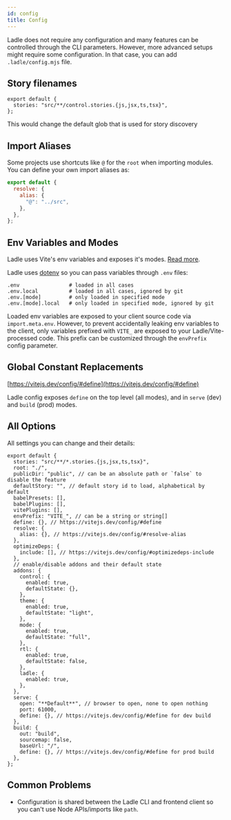 ```yaml
---
id: config
title: Config
---
```


Ladle does not require any configuration and many features can be controlled through the CLI parameters. However, more advanced setups might require some configuration. In that case, you can add `.ladle/config.mjs` file.

## Story filenames

```tsx
export default {
  stories: "src/**/control.stories.{js,jsx,ts,tsx}",
};
```

This would change the default glob that is used for story discovery

## Import Aliases

Some projects use shortcuts like `@` for the `root` when importing modules. You can define your own import aliases as:

```js
export default {
  resolve: {
    alias: {
      "@": "../src",
    },
  },
};
```

## Env Variables and Modes

Ladle uses Vite's env variables and exposes it's modes. [Read more](https://vitejs.dev/guide/env-and-mode.html).

Ladle uses [dotenv](https://github.com/motdotla/dotenv) so you can pass variables through `.env` files:

```
.env                # loaded in all cases
.env.local          # loaded in all cases, ignored by git
.env.[mode]         # only loaded in specified mode
.env.[mode].local   # only loaded in specified mode, ignored by git
```

Loaded env variables are exposed to your client source code via `import.meta.env`. However, to prevent accidentally leaking env variables to the client, only variables prefixed with `VITE_` are exposed to your Ladle/Vite-processed code. This prefix can be customized through the `envPrefix` config parameter.

## Global Constant Replacements

[https://vitejs.dev/config/#define](https://vitejs.dev/config/#define)

Ladle config exposes `define` on the top level (all modes), and in `serve` (dev) and `build` (prod) modes.

## All Options

All settings you can change and their details:

```tsx
export default {
  stories: "src/**/*.stories.{js,jsx,ts,tsx}",
  root: "./",
  publicDir: "public", // can be an absolute path or `false` to disable the feature
  defaultStory: "", // default story id to load, alphabetical by default
  babelPresets: [],
  babelPlugins: [],
  vitePlugins: [],
  envPrefix: "VITE_", // can be a string or string[]
  define: {}, // https://vitejs.dev/config/#define
  resolve: {
    alias: {}, // https://vitejs.dev/config/#resolve-alias
  },
  optimizeDeps: {
    include: [], // https://vitejs.dev/config/#optimizedeps-include
  },
  // enable/disable addons and their default state
  addons: {
    control: {
      enabled: true,
      defaultState: {},
    },
    theme: {
      enabled: true,
      defaultState: "light",
    },
    mode: {
      enabled: true,
      defaultState: "full",
    },
    rtl: {
      enabled: true,
      defaultState: false,
    },
    ladle: {
      enabled: true,
    },
  },
  serve: {
    open: "**Default**", // browser to open, none to open nothing
    port: 61000,
    define: {}, // https://vitejs.dev/config/#define for dev build
  },
  build: {
    out: "build",
    sourcemap: false,
    baseUrl: "/",
    define: {}, // https://vitejs.dev/config/#define for prod build
  },
};
```

## Common Problems

- Configuration is shared between the Ladle CLI and frontend client so you can't use Node APIs/imports like `path`.
